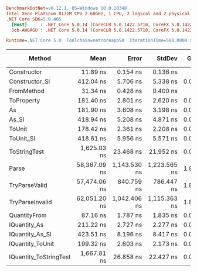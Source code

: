 ``` ini

BenchmarkDotNet=v0.12.1, OS=Windows 10.0.20348
Intel Xeon Platinum 8171M CPU 2.60GHz, 1 CPU, 2 logical and 2 physical cores
.NET Core SDK=5.0.405
  [Host]     : .NET Core 5.0.14 (CoreCLR 5.0.1422.5710, CoreFX 5.0.1422.5710), X64 RyuJIT
  Job-AWGAGU : .NET Core 5.0.14 (CoreCLR 5.0.1422.5710, CoreFX 5.0.1422.5710), X64 RyuJIT

Runtime=.NET Core 5.0  Toolchain=netcoreapp50  IterationTime=500.0000 ms  

```
|                 Method |         Mean |        Error |       StdDev |  Gen 0 | Gen 1 | Gen 2 | Allocated |
|----------------------- |-------------:|-------------:|-------------:|-------:|------:|------:|----------:|
|            Constructor |     11.89 ns |     0.154 ns |     0.136 ns |      - |     - |     - |         - |
|         Constructor_SI |    412.04 ns |     5.706 ns |     5.338 ns | 0.0097 |     - |     - |     192 B |
|             FromMethod |     31.34 ns |     0.428 ns |     0.400 ns |      - |     - |     - |         - |
|             ToProperty |    181.40 ns |     2.801 ns |     2.620 ns | 0.0057 |     - |     - |     112 B |
|                     As |    181.90 ns |     3.608 ns |     3.198 ns | 0.0057 |     - |     - |     112 B |
|                  As_SI |    418.94 ns |     5.208 ns |     4.871 ns | 0.0100 |     - |     - |     192 B |
|                 ToUnit |    178.42 ns |     2.361 ns |     2.208 ns | 0.0058 |     - |     - |     112 B |
|              ToUnit_SI |    418.61 ns |     5.956 ns |     5.571 ns | 0.0101 |     - |     - |     192 B |
|           ToStringTest |  1,625.03 ns |    23.468 ns |    21.952 ns | 0.0492 |     - |     - |     944 B |
|                  Parse | 58,367.09 ns | 1,143.530 ns | 1,223.565 ns | 1.8450 |     - |     - |   34760 B |
|          TryParseValid | 57,474.06 ns |   840.759 ns |   786.447 ns | 1.8213 |     - |     - |   34736 B |
|        TryParseInvalid | 62,051.20 ns | 1,042.406 ns | 1,115.363 ns | 1.8275 |     - |     - |   34344 B |
|           QuantityFrom |     87.16 ns |     1.787 ns |     1.835 ns | 0.0030 |     - |     - |      56 B |
|           IQuantity_As |    211.22 ns |     2.727 ns |     2.277 ns | 0.0072 |     - |     - |     136 B |
|        IQuantity_As_SI |    423.51 ns |     8.196 ns |     8.417 ns | 0.0102 |     - |     - |     192 B |
|       IQuantity_ToUnit |    199.32 ns |     2.603 ns |     2.173 ns | 0.0088 |     - |     - |     168 B |
| IQuantity_ToStringTest |  1,667.81 ns |    26.858 ns |    22.427 ns | 0.0504 |     - |     - |     944 B |
